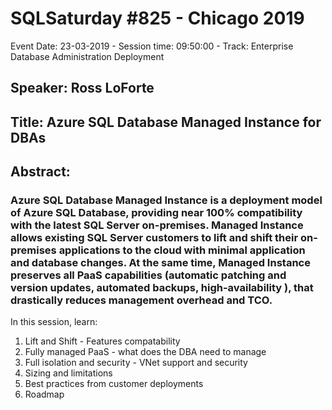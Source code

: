 # SQLSaturday #825 - Chicago 2019
Event Date: 23-03-2019 - Session time: 09:50:00 - Track: Enterprise Database Administration  Deployment
## Speaker: Ross LoForte
## Title: Azure SQL Database Managed Instance for DBAs
## Abstract:
### Azure SQL Database Managed Instance is a deployment model of Azure SQL Database, providing near 100% compatibility with the latest SQL Server on-premises. Managed Instance allows existing SQL Server customers to lift and shift their on-premises applications to the cloud with minimal application and database changes. At the same time, Managed Instance preserves all PaaS capabilities (automatic patching and version updates, automated backups, high-availability ), that drastically reduces management overhead and TCO. 
In this session, learn:
1. Lift and Shift - Features compatability
2. Fully managed PaaS - what does the DBA need to manage
3. Full isolation and security - VNet support and security
4. Sizing and limitations
5. Best practices from customer deployments
6. Roadmap
